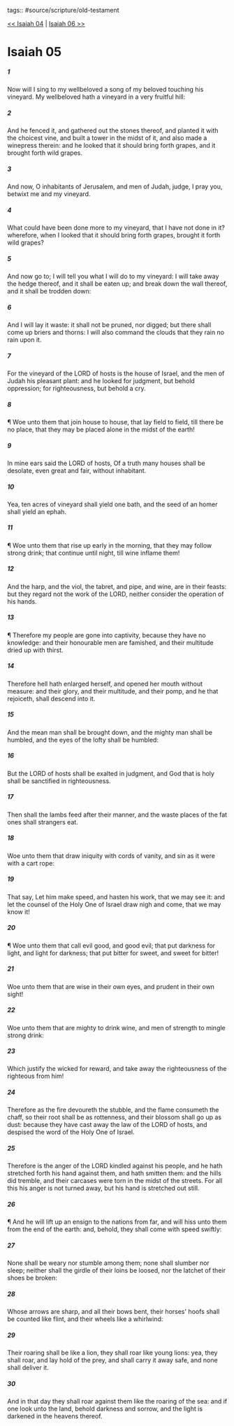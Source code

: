 tags:: #source/scripture/old-testament

[<< Isaiah 04](old-testament/23_Isaiah/Isaiah_04.md) | [Isaiah 06 >>](old-testament/23_Isaiah/Isaiah_06.md)

# Isaiah 05

##### 1

Now will I sing to my wellbeloved a song of my beloved touching his vineyard. My wellbeloved hath a vineyard in a very fruitful hill:

##### 2

And he fenced it, and gathered out the stones thereof, and planted it with the choicest vine, and built a tower in the midst of it, and also made a winepress therein: and he looked that it should bring forth grapes, and it brought forth wild grapes.

##### 3

And now, O inhabitants of Jerusalem, and men of Judah, judge, I pray you, betwixt me and my vineyard.

##### 4

What could have been done more to my vineyard, that I have not done in it? wherefore, when I looked that it should bring forth grapes, brought it forth wild grapes?

##### 5

And now go to; I will tell you what I will do to my vineyard: I will take away the hedge thereof, and it shall be eaten up; and break down the wall thereof, and it shall be trodden down:

##### 6

And I will lay it waste: it shall not be pruned, nor digged; but there shall come up briers and thorns: I will also command the clouds that they rain no rain upon it.

##### 7

For the vineyard of the LORD of hosts is the house of Israel, and the men of Judah his pleasant plant: and he looked for judgment, but behold oppression; for righteousness, but behold a cry.

##### 8

¶ Woe unto them that join house to house, that lay field to field, till there be no place, that they may be placed alone in the midst of the earth!

##### 9

In mine ears said the LORD of hosts, Of a truth many houses shall be desolate, even great and fair, without inhabitant.

##### 10

Yea, ten acres of vineyard shall yield one bath, and the seed of an homer shall yield an ephah.

##### 11

¶ Woe unto them that rise up early in the morning, that they may follow strong drink; that continue until night, till wine inflame them!

##### 12

And the harp, and the viol, the tabret, and pipe, and wine, are in their feasts: but they regard not the work of the LORD, neither consider the operation of his hands.

##### 13

¶ Therefore my people are gone into captivity, because they have no knowledge: and their honourable men are famished, and their multitude dried up with thirst.

##### 14

Therefore hell hath enlarged herself, and opened her mouth without measure: and their glory, and their multitude, and their pomp, and he that rejoiceth, shall descend into it.

##### 15

And the mean man shall be brought down, and the mighty man shall be humbled, and the eyes of the lofty shall be humbled:

##### 16

But the LORD of hosts shall be exalted in judgment, and God that is holy shall be sanctified in righteousness.

##### 17

Then shall the lambs feed after their manner, and the waste places of the fat ones shall strangers eat.

##### 18

Woe unto them that draw iniquity with cords of vanity, and sin as it were with a cart rope:

##### 19

That say, Let him make speed, and hasten his work, that we may see it: and let the counsel of the Holy One of Israel draw nigh and come, that we may know it!

##### 20

¶ Woe unto them that call evil good, and good evil; that put darkness for light, and light for darkness; that put bitter for sweet, and sweet for bitter!

##### 21

Woe unto them that are wise in their own eyes, and prudent in their own sight!

##### 22

Woe unto them that are mighty to drink wine, and men of strength to mingle strong drink:

##### 23

Which justify the wicked for reward, and take away the righteousness of the righteous from him!

##### 24

Therefore as the fire devoureth the stubble, and the flame consumeth the chaff, so their root shall be as rottenness, and their blossom shall go up as dust: because they have cast away the law of the LORD of hosts, and despised the word of the Holy One of Israel.

##### 25

Therefore is the anger of the LORD kindled against his people, and he hath stretched forth his hand against them, and hath smitten them: and the hills did tremble, and their carcases were torn in the midst of the streets. For all this his anger is not turned away, but his hand is stretched out still.

##### 26

¶ And he will lift up an ensign to the nations from far, and will hiss unto them from the end of the earth: and, behold, they shall come with speed swiftly:

##### 27

None shall be weary nor stumble among them; none shall slumber nor sleep; neither shall the girdle of their loins be loosed, nor the latchet of their shoes be broken:

##### 28

Whose arrows are sharp, and all their bows bent, their horses' hoofs shall be counted like flint, and their wheels like a whirlwind:

##### 29

Their roaring shall be like a lion, they shall roar like young lions: yea, they shall roar, and lay hold of the prey, and shall carry it away safe, and none shall deliver it.

##### 30

And in that day they shall roar against them like the roaring of the sea: and if one look unto the land, behold darkness and sorrow, and the light is darkened in the heavens thereof.
